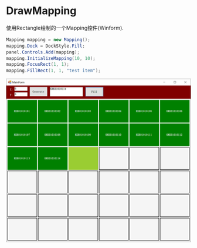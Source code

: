 ﻿# DrawMapping
使用Rectangle绘制的一个Mapping控件(Winform).
```csharp
Mapping mapping = new Mapping();
mapping.Dock = DockStyle.Fill;
panel.Controls.Add(mapping);
mapping.InitializeMapping(10, 10);
mapping.FocusRect(1, 1);
mapping.FillRect(1, 1, "test item");
```
![示例](Snipaste_1.png)